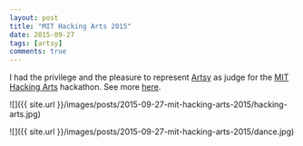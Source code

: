 ```yaml
---
layout: post
title: "MIT Hacking Arts 2015"
date: 2015-09-27
tags: [artsy]
comments: true
---
```

I had the privilege and the pleasure to represent [Artsy](https://www.artsy.net) as judge for the [MIT Hacking Arts](http://www.hackingarts.com) hackathon. See more [here](http://code.dblock.org/2015/09/25/mit-hacking-arts-2015.html).

![]({{ site.url }}/images/posts/2015-09-27-mit-hacking-arts-2015/hacking-arts.jpg)

![]({{ site.url }}/images/posts/2015-09-27-mit-hacking-arts-2015/dance.jpg)
